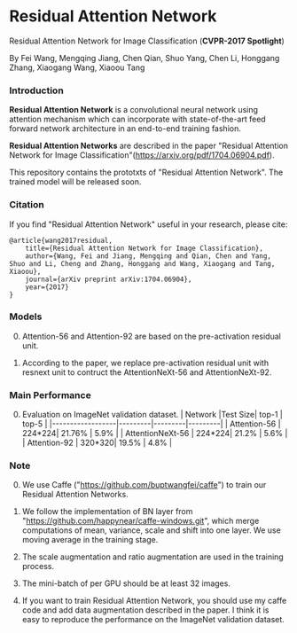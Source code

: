 # Residual Attention Network
Residual Attention Network for Image Classification (**CVPR-2017 Spotlight**)

By Fei Wang, Mengqing Jiang, Chen Qian, Shuo Yang, Chen Li, Honggang Zhang, Xiaogang Wang, Xiaoou Tang


### Introduction
**Residual Attention Network** is a convolutional neural network using attention mechanism which can incorporate with state-of-the-art feed forward network architecture in an end-to-end training fashion.

**Residual Attention Networks** are described in the paper "Residual Attention Network for Image Classification"(https://arxiv.org/pdf/1704.06904.pdf).

This repository contains the prototxts of "Residual Attention Network". The trained model will be released soon. 

### Citation
If you find "Residual Attention Network" useful in your research, please cite:

	@article{wang2017residual,
  		title={Residual Attention Network for Image Classification},
  		author={Wang, Fei and Jiang, Mengqing and Qian, Chen and Yang, Shuo and Li, Cheng and Zhang, Honggang and Wang, Xiaogang and Tang, Xiaoou},
  		journal={arXiv preprint arXiv:1704.06904},
  		year={2017}	
	}

### Models
0. Attention-56 and Attention-92 are based on the pre-activation residual unit. 

1. According to the paper, we replace pre-activation residual unit with resnext unit to contruct the AttentionNeXt-56 and AttentionNeXt-92.



### Main Performance
0. Evaluation on ImageNet validation dataset.
|    Network       |Test Size|  top-1  |  top-5  |
|------------------|---------|---------|---------|
| Attention-56     | 224\*224|  21.76% |   5.9%  |
| AttentionNeXt-56 | 224\*224|  21.2%  |   5.6%  |
| Attention-92     | 320\*320|  19.5%  |   4.8%  |


### Note
0. We use Caffe ("https://github.com/buptwangfei/caffe") to train our Residual Attention Networks.

1. We follow the implementation of BN layer from "https://github.com/happynear/caffe-windows.git", which merge computations of mean, variance, scale and shift into one layer. We use moving average in the training stage.

3. The scale augmentation and ratio augmentation are used in the training process.

4. The mini-batch of per GPU should be at least 32 images. 

5. If you want to train Residual Attention Network, you should use my caffe code and add data augmentation described in the paper. I think it is easy to reproduce the performance on the ImageNet validation dataset.
